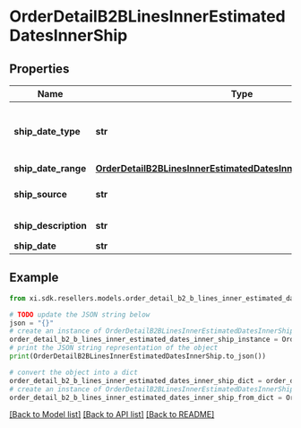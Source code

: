 # OrderDetailB2BLinesInnerEstimatedDatesInnerShip


## Properties

Name | Type | Description | Notes
------------ | ------------- | ------------- | -------------
**ship_date_type** | **str** | Date type. Example Single or multiple dates. | [optional] 
**ship_date_range** | [**OrderDetailB2BLinesInnerEstimatedDatesInnerShipShipDateRange**](OrderDetailB2BLinesInnerEstimatedDatesInnerShipShipDateRange.md) |  | [optional] 
**ship_source** | **str** | Source of the shipment. | [optional] 
**ship_description** | **str** | Shipment description. | [optional] 
**ship_date** | **str** | Ship date. | [optional] 

## Example

```python
from xi.sdk.resellers.models.order_detail_b2_b_lines_inner_estimated_dates_inner_ship import OrderDetailB2BLinesInnerEstimatedDatesInnerShip

# TODO update the JSON string below
json = "{}"
# create an instance of OrderDetailB2BLinesInnerEstimatedDatesInnerShip from a JSON string
order_detail_b2_b_lines_inner_estimated_dates_inner_ship_instance = OrderDetailB2BLinesInnerEstimatedDatesInnerShip.from_json(json)
# print the JSON string representation of the object
print(OrderDetailB2BLinesInnerEstimatedDatesInnerShip.to_json())

# convert the object into a dict
order_detail_b2_b_lines_inner_estimated_dates_inner_ship_dict = order_detail_b2_b_lines_inner_estimated_dates_inner_ship_instance.to_dict()
# create an instance of OrderDetailB2BLinesInnerEstimatedDatesInnerShip from a dict
order_detail_b2_b_lines_inner_estimated_dates_inner_ship_from_dict = OrderDetailB2BLinesInnerEstimatedDatesInnerShip.from_dict(order_detail_b2_b_lines_inner_estimated_dates_inner_ship_dict)
```
[[Back to Model list]](../README.md#documentation-for-models) [[Back to API list]](../README.md#documentation-for-api-endpoints) [[Back to README]](../README.md)


